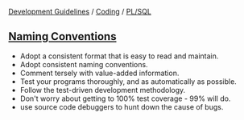 [Development Guidelines](../../README.md) / [Coding](../../README.md#coding) / [PL/SQL](../../README.md#coding_pl_sql)

## [Naming Conventions](../../README.md#coding_pl_sql_naming_conventions)

- Adopt a consistent format that is easy to read and maintain.
- Adopt consistent naming conventions.
- Comment tersely with value-added information.
- Test your programs thoroughly, and as automatically as possible. 
- Follow the test-driven development methodology.
- Don't worry about  getting to 100% test coverage - 99% will do.
- use source code debuggers to hunt down the cause of bugs.
